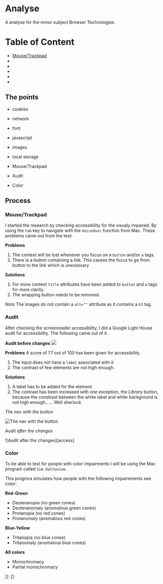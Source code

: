 # Analyse

A analyse for the minor subject Browser Technologies.

# Table of Content

- [Mouse/Trackpad](#mouse/trackpad)
- [](#javascript)
- [](#problems)
- [](#fixes)
- [](#)
- [](#)

## The points

- cookies
- network
- font
- javascript
- images
- local storage

- Mouse/Trackpad
- Audit
- Color


## Process

### Mouse/Trackpad
I started the research by checking accessibility for the visualy impaired. By using the `tab` key to navigate with the `VoiceOver` function from Mac. These problems came out from the test:

**Problems**
1. The context will be lost whenever you focus on a `button` and/or `a` tags.
2. There is a button containing a link. This causes the focus to go from button to the link which is unecessary.

**Solutions**
1. For more context `title` attributes have been added to `button` and `a` tags for more clarity.
2. The wrapping button needs to be removed.


*Note*
The images do not contain a `alt=""` attribute as it contains a `h3` tag.

### Audit

After checking the screenreader accessibility, I did a Google Light House audit for accessibility. The following came out of it.

**Audit before changes**
![][b-access1]
<!-- ![][b-access2] -->

**Problems**
A score of 77 out of 100 has been given for accessibility.
1. The input does not have a `label` associated with it
2. The contrast of few elements are not high enough.

**Solutions**
1. A label has to be added for the element
2. The contrast has been increased with one exception, the *Library* button, because the constrast between the white label and white background is not high enough...... Well sherlock

*The nav with the button*

![The nav with the button][nav]

*Audit after the changes*

![Audit after the changes][access]

### Color
To be able to test for people with color impairments I will be using the Mac program called `Sim Daltonism`.

This progmra simulates how people with the following impairements see color:

**Red-Green**
- Deuteranopia (no green cones)
- Deuteranomaly (anomalous green cones)
- Protanopia (no red cones)
- Protanomaly (anomalous red cones)

**Blue-Yellow**
- Tritanopia (no blue cones)
- Tritanomaly (anomalous blue cones)

**All colors**
- Monochromacy
- Partial monochromacy




<!-- ![][b-perf] -->
<!-- ![][b-pwa1] -->
<!-- ![][b-pwa2] -->



[nav]: https://github.com/kyunwang/web-app-from-scratch/tree/browser-tech/images/nav.png

[b-access1]: https://github.com/kyunwang/web-app-from-scratch/blob/browser-tech/images/audit/before/access1.png
[b-access2]: https://github.com/kyunwang/web-app-from-scratch/blob/browser-tech/images/audit/before/access2.png
[b-perf]: https://github.com/kyunwang/web-app-from-scratch/tree/browser-tech/images/audit/before/perf.png
[b-pwa1]: https://github.com/kyunwang/web-app-from-scratch/tree/browser-tech/images/audit/before/pwa1.png
[b-pwa2]: https://github.com/kyunwang/web-app-from-scratch/tree/browser-tech/images/audit/before/pwa2.png

[a-access]: https://github.com/kyunwang/web-app-from-scratch/tree/browser-tech/images/audit/after/access.png
[a-]:
[a-]:
[]:
[]: